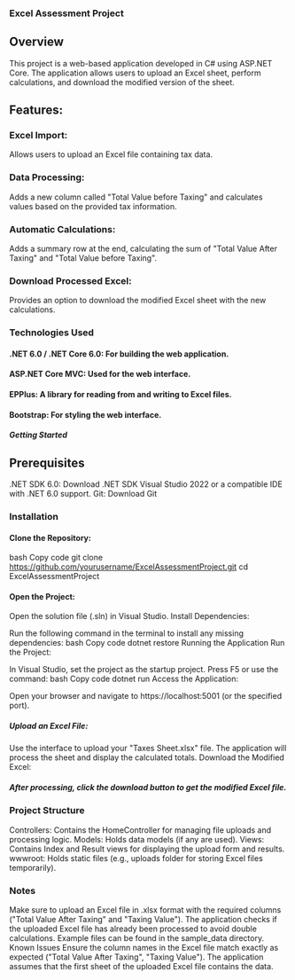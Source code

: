 ### Excel Assessment Project
## Overview
This project is a web-based application developed in C# using ASP.NET Core. The application allows users to upload an Excel sheet, perform calculations, and download the modified version of the sheet.

## Features:
### Excel Import:
Allows users to upload an Excel file containing tax data.
### Data Processing:
Adds a new column called "Total Value before Taxing" and calculates values based on the provided tax information.
### Automatic Calculations: 
Adds a summary row at the end, calculating the sum of "Total Value After Taxing" and "Total Value before Taxing".
### Download Processed Excel:
Provides an option to download the modified Excel sheet with the new calculations.

### Technologies Used
#### .NET 6.0 / .NET Core 6.0: For building the web application.
#### ASP.NET Core MVC: Used for the web interface.
#### EPPlus: A library for reading from and writing to Excel files.
#### Bootstrap: For styling the web interface.
##### Getting Started
## Prerequisites
.NET SDK 6.0: Download .NET SDK
Visual Studio 2022 or a compatible IDE with .NET 6.0 support.
Git: Download Git

### Installation
#### Clone the Repository:

bash
Copy code
git clone https://github.com/yourusername/ExcelAssessmentProject.git
cd ExcelAssessmentProject

#### Open the Project:

Open the solution file (.sln) in Visual Studio.
Install Dependencies:

Run the following command in the terminal to install any missing dependencies:
bash
Copy code
dotnet restore
Running the Application
Run the Project:

In Visual Studio, set the project as the startup project.
Press F5 or use the command:
bash
Copy code
dotnet run
Access the Application:

Open your browser and navigate to https://localhost:5001 (or the specified port).
##### Upload an Excel File:

Use the interface to upload your "Taxes Sheet.xlsx" file.
The application will process the sheet and display the calculated totals.
Download the Modified Excel:

##### After processing, click the download button to get the modified Excel file.

### Project Structure
Controllers: Contains the HomeController for managing file uploads and processing logic.
Models: Holds data models (if any are used).
Views: Contains Index and Result views for displaying the upload form and results.
wwwroot: Holds static files (e.g., uploads folder for storing Excel files temporarily).
### Notes
Make sure to upload an Excel file in .xlsx format with the required columns ("Total Value After Taxing" and "Taxing Value").
The application checks if the uploaded Excel file has already been processed to avoid double calculations.
Example files can be found in the sample_data directory.
Known Issues
Ensure the column names in the Excel file match exactly as expected ("Total Value After Taxing", "Taxing Value").
The application assumes that the first sheet of the uploaded Excel file contains the data.

